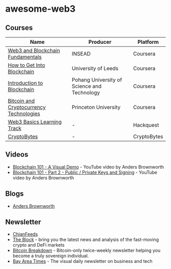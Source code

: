 # awesome-web3

## Courses

| Name                                                                                              | Producer                                    | Platform
| -                                                                                                 | -                                           | -
| [Web3 and Blockchain Fundamentals](https://www.coursera.org/learn/web3-blockchain-fundamentals)   | INSEAD                                      | Coursera
| [How to Get Into Blockchain](https://www.coursera.org/learn/how-to-get-into-blockchain/)          | University of Leeds                         | Coursera
| [Introduction to Blockchain](https://www.coursera.org/learn/blockchain-)                          | Pohang University of Science and Technology | Coursera
| [Bitcoin and Cryptocurrency Technologies](https://www.coursera.org/learn/cryptocurrency)          | Princeton University                        | Coursera
| [Web3 Basics Learning Track](https://www.hackquest.io/en/learning-track/10247d47-34d8-4d1e-a7c1-6519e2d639b2)          | - | Hackquest
| [CryptoBytes](https://www.ablockofcrypto.com/courses/category/crypto-bytes) | - | CryptoBytes


## Videos

* [Blockchain 101 - A Visual Demo](https://www.youtube.com/watch?v=_160oMzblY8) - YouTube video by Anders Brownworth
* [Blockchain 101 - Part 2 - Public / Private Keys and Signing](https://www.youtube.com/watch?v=_160oMzblY8) - YouTube video by Anders Brownworth


## Blogs

* [Anders Brownworth](https://andersbrownworth.com/)

## Newsletter

* [ChianFeeds](https://substack.chainfeeds.xyz/subscribe?utm_source=email&utm_campaign=email-subscribe&r=3k3zv1&next=https%3A%2F%2Fsubstack.chainfeeds.xyz%2Fp%2Fbased-rollup-alpha&utm_medium=email)
* [The Block](https://www.theblock.co/newsletters?utm_campaign=website&utm_medium=referral&utm_source=newsletter) - bring you the latest news and analysis of the fast-moving crypto and DeFi markets
* [Bitcoin Breakdown](https://www.btcbreakdown.com/subscribe) - Bitcoin-only twice-weekly newsletter helping you become a truly sovereign individual.
* [Bay Area Times](https://www.bayareatimes.com/) - The visual daily newsletter on business and tech